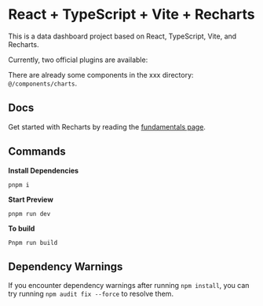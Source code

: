 # React + TypeScript + Vite + Recharts

This is a data dashboard project based on React, TypeScript, Vite, and Recharts.

Currently, two official plugins are available:

There are already some components in the xxx directory: `@/components/charts`.

## Docs

Get started with Recharts by reading the [fundamentals page](https://recharts.org/en-US/api).



## Commands

**Install Dependencies**

```shell
pnpm i
```

**Start Preview**

```shell
pnpm run dev
```

**To build**

```shell
Pnpm run build
```

## Dependency Warnings

If you encounter dependency warnings after running `npm install`, you can try running `npm audit fix --force` to resolve them.
